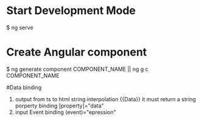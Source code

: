 # Start Development Mode
$ ng serve

# Create Angular component
$ ng generate component COMPONENT_NAME || ng g c COMPONENT_NAME

#Data binding
1.  output from ts to html
    string interpolation  {{Data}} it must return a string
    porperty binding  [property]="data"
2. input
    Event binding (event)="epression"